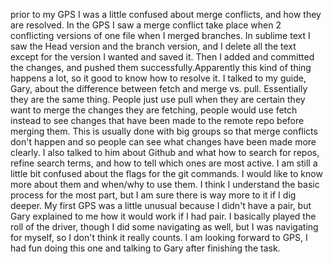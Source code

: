 prior to my GPS I was a little confused about merge conflicts, and how they are resolved. In the GPS I saw a merge conflict take place when 2 conflicting versions of one file when I merged branches. In sublime text I saw the Head version and the branch version, and I delete all the text except for the version I wanted and saved it. Then I added and committed the changes, and pushed them successfully.Apparently this kind of thing happens a lot, so it good to know how to resolve it.
    I talked to my guide, Gary, about the difference
between fetch and merge vs. pull. Essentially they are the same thing. People just use pull when they are certain they want to merge the changes they are fetching, people would use fetch instead to see changes that have been made to the remote repo before merging them. This is usually done with big groups so that merge conflicts don't happen and so people can see what changes have been made more clearly. I also talked to him about Github and what how to search for repos, refine search terms, and how to tell which ones are most active.
    I am still a little bit confused about the
flags for the git commands. I would like to know more about them and when/why to use them. I think I understand the basic process for the most part, but I am sure there is way more to it if I dig deeper.
    My first GPS was a little unusual because I
didn't have a pair, but Gary explained to me how it would work if I had pair. I basically played the roll of the driver, though I did some navigating as well, but I was navigating for myself, so I don't think it really counts. I am looking forward to GPS, I had fun doing this one and talking to Gary after finishing the task.